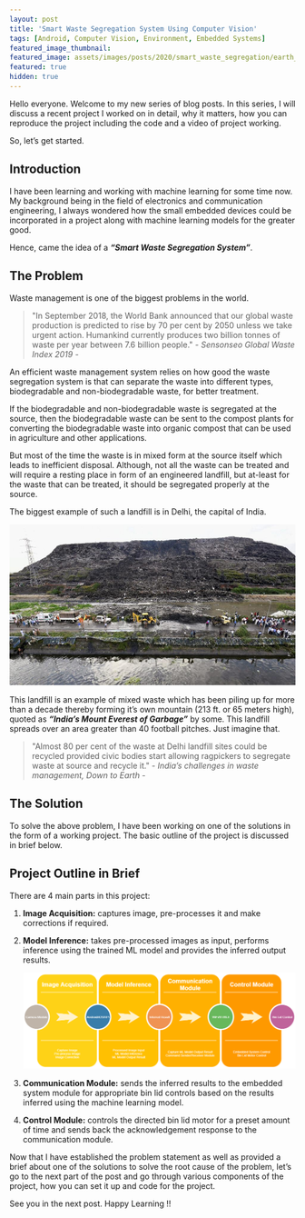 ```yaml
---
layout: post
title: 'Smart Waste Segregation System Using Computer Vision'
tags: [Android, Computer Vision, Environment, Embedded Systems]
featured_image_thumbnail:
featured_image: assets/images/posts/2020/smart_waste_segregation/earth_money.jpg
featured: true
hidden: true
---
```


Hello everyone. Welcome to my new series of blog posts. In this series, I will discuss a recent project I worked on in detail, why it matters, how you can reproduce the project including the code and a video of project working.

So, let’s get started.

## Introduction

I have been learning and working with machine learning for some time now. My background being in the field of electronics and communication engineering, I always wondered how the small embedded devices could be incorporated in a project along with machine learning models for the greater good.

Hence, came the idea of a ***“Smart Waste Segregation System”***.

## The Problem

Waste management is one of the biggest problems in the world.

> "In September 2018, the World Bank announced that our global waste production is predicted to rise by 70 per cent by 2050 unless we take urgent action. Humankind currently produces two billion tonnes of waste per year between 7.6 billion people." <cite>- Sensonseo Global Waste Index 2019 -</cite>

An efficient waste management system relies on how good the waste segregation system is that can separate the waste into different types, biodegradable and non-biodegradable waste, for better treatment. 

If the biodegradable and non-biodegradable waste is segregated at the source, then the biodegradable waste can be sent to the compost plants for converting the biodegradable waste into organic compost that can be used in agriculture and other applications.

But most of the time the waste is in mixed form at the source itself which leads to inefficient disposal. Although, not all the waste can be treated and will require a resting place in form of an engineered landfill, but at-least for the waste that can be treated, it should be segregated properly at the source.

The biggest example of such a landfill is in Delhi, the capital of India.

![Delhi Landfill](assets/images/posts/2020/smart_waste_segregation/del_lndfill.jpg)

This landfill is an example of mixed waste which has been piling up for more than a decade thereby forming it’s own mountain (213 ft. or 65 meters high), quoted as ***“India’s Mount Everest of Garbage”*** by some. This landfill spreads over an area greater than 40 football pitches. Just imagine that.

> "Almost 80 per cent of the waste at Delhi landfill sites could be recycled provided civic bodies start allowing ragpickers to segregate waste at source and recycle it." <cite>- India’s challenges in waste management, Down to Earth -</cite>

## The Solution

To solve the above problem, I have been working on one of the solutions in the form of a working project. The basic outline of the project is discussed in brief below.

## Project Outline in Brief

There are 4 main parts in this project:

1. **Image Acquisition:** captures image, pre-processes it and make corrections if required.

2. **Model Inference:** takes pre-processed images as input, performs inference using the trained ML model and provides the inferred output results.

    ![Project_Outline](assets/images/posts/2020/smart_waste_segregation/project_brief_outline.png)

3. **Communication Module:** sends the inferred results to the embedded system module for appropriate bin lid controls based on the results inferred using the machine learning model.

4. **Control Module:** controls the directed bin lid motor for a preset amount of time and sends back the acknowledgement response to the communication  module.

Now that I have established the problem statement as well as provided a brief about one of the solutions to solve the root cause of the problem, let’s go to the next part of the post and go through various components of the project, how you can set it up and code for the project.

See you in the next post. Happy Learning !!